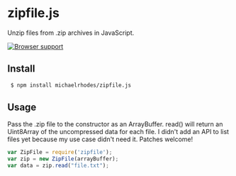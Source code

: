 # zipfile.js

Unzip files from .zip archives in JavaScript.

[![Browser support](https://ci.testling.com/michaelrhodes/zipfile.js.png)](https://ci.testling.com/michaelrhodes/zipfile.js)


## Install
```sh
 $ npm install michaelrhodes/zipfile.js
```

## Usage
Pass the .zip file to the constructor as an ArrayBuffer. read() will return an Uint8Array of the uncompressed data for each file. I didn't add an API to list files yet because my use case didn't need it. Patches welcome!

```js
var ZipFile = require('zipfile');
var zip = new ZipFile(arrayBuffer);
var data = zip.read("file.txt");
```
